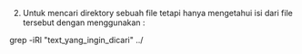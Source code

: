 2. Untuk mencari direktory sebuah file tetapi hanya mengetahui isi dari file tersebut dengan menggunakan : 

grep -iRl "text_yang_ingin_dicari" ../
